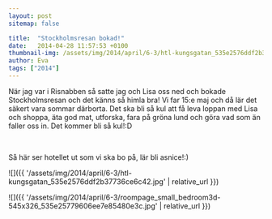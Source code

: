 ```yaml
---
layout: post
sitemap: false

title:  "Stockholmsresan bokad!"
date:   2014-04-28 11:57:53 +0100
thumbnail-img: /assets/img/2014/april/6-3/htl-kungsgatan_535e2576ddf2b37736ce6c42.jpg
author: Eva
tags: ["2014"]
---
```


När jag var i Risnabben så satte jag och Lisa oss ned och bokade Stockholmsresan och det känns så himla bra! Vi far 15:e maj och då lär det säkert vara sommar därborta. Det ska bli så kul att få leva loppan med Lisa och shoppa, äta god mat, utforska, fara på gröna lund och göra vad som än faller oss in. Det kommer bli så kul!:D




 




Så här ser hotellet ut som vi ska bo på, lär bli asnice!:)

![]({{ '/assets/img/2014/april/6-3/htl-kungsgatan_535e2576ddf2b37736ce6c42.jpg'  | relative_url }})

![]({{ '/assets/img/2014/april/6-3/roompage_small_bedroom3d-545x326_535e25779606ee7e85480e3c.jpg'  | relative_url }})

